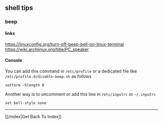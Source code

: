 ## shell tips

### beep

#### links
https://linuxconfig.org/turn-off-beep-bell-on-linux-terminal
https://wiki.archlinux.org/title/PC_speaker

#### Console

You can add this command in `/etc/profile` or a dedicated file like
`/etc/profile.d/disable-beep.sh` as follows
```
setterm -blength 0
```

Another way is to uncomment or add this line in `/etc/inputrc` or `~/.inputrc`
```
set bell-style none
```

---

[[/index|Get Back To Index]]
